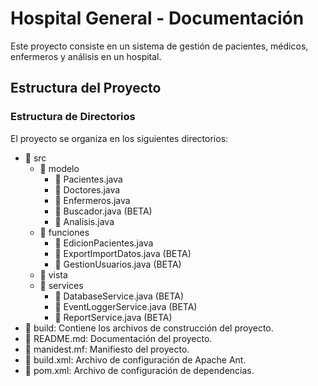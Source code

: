 # Hospital General - Documentación

Este proyecto consiste en un sistema de gestión de pacientes, médicos, enfermeros y análisis en un hospital.

## Estructura del Proyecto

### Estructura de Directorios

El proyecto se organiza en los siguientes directorios:

- 📁 src
    - 📁 modelo
        - 📄 Pacientes.java
        - 📄 Doctores.java
        - 📄 Enfermeros.java
        - 📄 Buscador.java (BETA)
        - 📄 Analisis.java
    - 📁 funciones
        - 📄 EdicionPacientes.java
        - 📄 ExportImportDatos.java (BETA)
        - 📄 GestionUsuarios.java (BETA)
    - 📁 vista
    - 📁 services
        - 📄 DatabaseService.java (BETA)
        - 📄 EventLoggerService.java (BETA)
        - 📄 ReportService.java (BETA)
- 📁 build: Contiene los archivos de construcción del proyecto.
- 📄 README.md: Documentación del proyecto.
- 📄 manidest.mf: Manifiesto del proyecto.
- 📄 build.xml: Archivo de configuración de Apache Ant.
- 📄 pom.xml: Archivo de configuración de dependencias.
